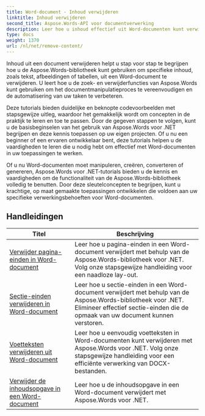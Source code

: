 ```yaml
---
title: Word-document - Inhoud verwijderen
linktitle: Inhoud verwijderen
second_title: Aspose.Words-API voor documentverwerking
description: Leer hoe u inhoud effectief uit Word-documenten kunt verwijderen met Aspose.Words voor .NET. Volg stapsgewijze zelfstudies en gebruik C#-codevoorbeelden om verschillende technieken voor het verwijderen van inhoud te leren.
type: docs
weight: 1370
url: /nl/net/remove-content/
---
```

Inhoud uit een document verwijderen helpt u stap voor stap te begrijpen hoe u de Aspose.Words-bibliotheek kunt gebruiken om specifieke inhoud, zoals tekst, afbeeldingen of tabellen, uit een Word-document te verwijderen. U leert hoe u de zoek- en verwijderfuncties van Aspose.Words kunt gebruiken om het documentmanipulatieproces te vereenvoudigen en de automatisering van uw taken te verbeteren.

Deze tutorials bieden duidelijke en beknopte codevoorbeelden met stapsgewijze uitleg, waardoor het gemakkelijk wordt om concepten in de praktijk te leren en toe te passen. Door de gegeven stappen te volgen, kunt u de basisbeginselen van het gebruik van Aspose.Words voor .NET begrijpen en deze kennis toepassen op uw eigen projecten. Of u nu een beginner of een ervaren ontwikkelaar bent, deze tutorials helpen u de vaardigheden te leren die u nodig hebt om effectief met Word-documenten in uw toepassingen te werken.

Of u nu Word-documenten moet manipuleren, creëren, converteren of genereren, Aspose.Words voor .NET-tutorials bieden u de kennis en vaardigheden om de functionaliteit van de Aspose.Words-bibliotheek volledig te benutten. Door deze sleutelconcepten te begrijpen, kunt u krachtige, op maat gemaakte toepassingen ontwikkelen die voldoen aan uw specifieke verwerkingsbehoeften voor Word-documenten.

 ## Handleidingen
| Titel | Beschrijving |
| --- | --- |
| [Verwijder pagina-einden in Word-document](./remove-page-breaks/) | Leer hoe u pagina-einden in een Word-document verwijdert met behulp van de Aspose.Words-bibliotheek voor .NET. Volg onze stapsgewijze handleiding voor een naadloze lay-out. |
| [Sectie-einden verwijderen in Word-document](./remove-section-breaks/) | Leer hoe u sectie-einden in een Word-document verwijdert met behulp van de Aspose.Words-bibliotheek voor .NET. Elimineer effectief sectie-einden die de opmaak van uw document kunnen verstoren.|
| [Voetteksten verwijderen uit Word-document](./remove-footers/) | Leer hoe u eenvoudig voetteksten in Word-documenten kunt verwijderen met Aspose.Words voor .NET. Volg onze stapsgewijze handleiding voor een efficiënte verwerking van DOCX-bestanden. |
| [Verwijder de inhoudsopgave in een Word-document](./remove-table-of-contents/) | Leer hoe u de inhoudsopgave in een Word-document verwijdert met Aspose.Words voor .NET. |